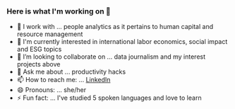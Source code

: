 ### Here is what I'm working on 👋



- 🔭 I work with ... people analytics as it pertains to human capital and resource management 
- 🌱 I'm currently interested in international labor economics, social impact and ESG topics
- 👯 I’m looking to collaborate on ... data journalism and my interest projects above
- 💬 Ask me about ... productivity hacks
- 📫 How to reach me: ... [LinkedIn](https://www.linkedin.com/in/itotheanalyst)
- 😄 Pronouns: ... she/her
- ⚡ Fun fact: ... I've studied 5 spoken languages and love to learn

